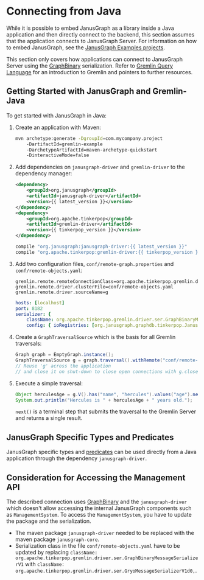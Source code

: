 # Connecting from Java

While it is possible to embed JanusGraph as a library inside a Java
application and then directly connect to the backend, this section
assumes that the application connects to JanusGraph Server. For
information on how to embed JanusGraph, see the [JanusGraph Examples
projects](https://github.com/JanusGraph/janusgraph/tree/master/janusgraph-examples).

This section only covers how applications can connect to JanusGraph
Server using the [GraphBinary](http://tinkerpop.apache.org/docs/current/dev/io/#graphbinary) serialization. Refer to [Gremlin Query Language](../basics/gremlin.md) for an introduction to Gremlin and
pointers to further resources.

## Getting Started with JanusGraph and Gremlin-Java

To get started with JanusGraph in Java:

1.  Create an application with Maven:

    ```bash
    mvn archetype:generate -DgroupId=com.mycompany.project
        -DartifactId=gremlin-example
        -DarchetypeArtifactId=maven-archetype-quickstart
        -DinteractiveMode=false
    ```

2.  Add dependencies on `janusgraph-driver` and `gremlin-driver` to the dependency manager:

    ```xml tab='Maven'
    <dependency>
        <groupId>org.janusgraph</groupId>
        <artifactId>janusgraph-driver</artifactId>
        <version>{{ latest_version }}</version>
    </dependency>
    <dependency>
        <groupId>org.apache.tinkerpop</groupId>
        <artifactId>gremlin-driver</artifactId>
        <version>{{ tinkerpop_version }}</version>
    </dependency>
    ```

    ```groovy tab='Gradle'
    compile "org.janusgraph:janusgraph-driver:{{ latest_version }}"
    compile "org.apache.tinkerpop:gremlin-driver:{{ tinkerpop_version }}"
    ```

3.  Add two configuration files, `conf/remote-graph.properties` and
    `conf/remote-objects.yaml`:

    ```properties tab='conf/remote-graph.properties'
    gremlin.remote.remoteConnectionClass=org.apache.tinkerpop.gremlin.driver.remote.DriverRemoteConnection
    gremlin.remote.driver.clusterFile=conf/remote-objects.yaml
    gremlin.remote.driver.sourceName=g
    ```

    ```yaml tab='conf/remote-objects.yaml'
    hosts: [localhost]
    port: 8182
    serializer: { 
        className: org.apache.tinkerpop.gremlin.driver.ser.GraphBinaryMessageSerializerV1,
        config: { ioRegistries: [org.janusgraph.graphdb.tinkerpop.JanusGraphIoRegistry] }}
    ```

4.  Create a `GraphTraversalSource` which is the basis for all Gremlin traversals:

    ```java
    Graph graph = EmptyGraph.instance();
    GraphTraversalSource g = graph.traversal().withRemote("conf/remote-graph.properties");
    // Reuse 'g' across the application
    // and close it on shut-down to close open connections with g.close()
    ```

5.  Execute a simple traversal:

    ```java
    Object herculesAge = g.V().has("name", "hercules").values("age").next();
    System.out.println("Hercules is " + herculesAge + " years old.");
    ```
    
    `next()` is a terminal step that submits the traversal to the Gremlin Server and returns a single result.

## JanusGraph Specific Types and Predicates

JanusGraph specific types and [predicates](../index-backend/search-predicates.md) can be
used directly from a Java application through the dependency `janusgraph-driver`.


## Consideration for Accessing the Management API

The described connection uses [GraphBinary](http://tinkerpop.apache.org/docs/current/dev/io/#graphbinary) and the `janusgraph-driver` which doesn't allow accessing the internal JanusGraph components such as `ManagementSystem`. To access the `ManagementSystem`, you have to update the package and the serialization. 

* The maven package `janusgraph-driver` needed to be replaced with the maven package `janusgraph-core`. 
* Serialization class in the file `conf/remote-objects.yaml` have to be updated by replacing `className: org.apache.tinkerpop.gremlin.driver.ser.GraphBinaryMessageSerializerV1` with `className: org.apache.tinkerpop.gremlin.driver.ser.GryoMessageSerializerV1d0,`.
